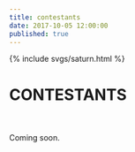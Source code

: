 ```yaml
---
title: contestants
date: 2017-10-05 12:00:00
published: true
---
```


<div class="saturn">
  {% include svgs/saturn.html %}
</div>

# CONTESTANTS

<br>
<br>
Coming soon.

<!--
Alexander Oshiro
Katelyn Caillouet
Rashad Muhammad
Jenny Gan
Mitchell Macnaughton
-->

<!-- <div class="profile-list">
  <div class="profile">
    <img alt="image of Alexander Oshiro" src="/images/contestant-alexander-oshiro.jpg">
    <p><strong>Alexander Oshiro</strong><br>
    Senior Associate, Glen Echo Group<br>
    <a target="_blank" title="Alexander Oshiro's Twitter account" href="https://twitter.com/wrendidit">@wrendidit</a>
    </p>
  </div>
  <div class="profile">
    <img alt="image of Katelyn Caillouet" src="/images/contestant-katelyn-caillouet.jpg">
    <p><strong>Katelyn Caillouet</strong><br>
    Designer, Pleasant Design Co.<br>
    <a target="_blank" title="Katelyn Caillouet's Twitter account" href="https://twitter.com/hellokatelyn">@hellokatelyn</a>
    </p>
  </div>
  <div class="profile">
    <img alt="image of Rashad Muhammad" src="/images/contestant-Rashad Muhammad.jpg">
    <p><strong>Rashad Muhammad</strong><br>
    President &amp; Creative Director, LGND<br>
    <a target="_blank" title="Rashad Muhammad's Twitter account" href="https://twitter.com/michaelaleo">@michaelaleo</a>
    </p>
  </div>
  <div class="profile">
    <img alt="image of Jenny Gan" src="/images/contestant-Jenny Gan.jpg">
    <p><strong>Jenny Gan</strong><br>
    Founder &amp; CEO, Girls' Night In<br>
    <a target="_blank" title="Jenny Gan's Twitter account" href="https://twitter.com/alishalisha">@alishalisha</a>
    </p>
  </div>
  <div class="profile">
    <img alt="image of Mitchell Macnaughton" src="/images/contestant-mitchell-macnaughton.jpg">
    <p><strong>Mitchell Macnaughton</strong><br>
    Illustrator and graphic designer<br>
    <a target="_blank" title="Mitchell Macnaughton's Twitter account" href="https://twitter.com/MacNaughtonArt">@macnaughtonart</a>
    </p>
  </div>
</div> -->